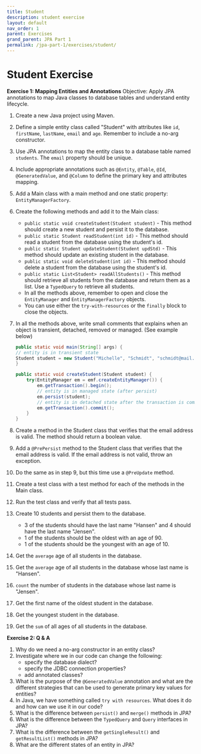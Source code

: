 ```yaml
---
title: Student
description: student exercise
layout: default
nav_order: 1
parent: Exercises
grand_parent: JPA Part 1
permalink: /jpa-part-1/exercises/student/
---
```


# Student Exercise

**Exercise 1: Mapping Entities and Annotations**
Objective: Apply JPA annotations to map Java classes to database tables and understand entity lifecycle.

1. Create a new Java project using Maven.
2. Define a simple entity class called "Student" with attributes like `id`, `firstName`, `lastName`, `email` and `age`. Remember to include a no-arg constructor.
3. Use JPA annotations to map the entity class to a database table named `students`. The `email` property should be unique.
4. Include appropriate annotations such as `@Entity`, `@Table`, `@Id`, `@GeneratedValue`, and `@Column` to define the primary key and attributes mapping.
5. Add a Main class with a main method and one static property: `EntityManagerFactory`.
6. Create the following methods and add it to the Main class:
    - `public static void createStudent(Student student)` - This method should create a new student and persist it to the database.
    - `public static Student readStudent(int id)` - This method should read a student from the database using the student's id.
    - `public static Student updateStudent(Student updStd)` - This method should update an existing student in the database.
    - `public static void deleteStudent(int id)` - This method should delete a student from the database using the student's id.
    - `public static List<Student> readAllStudents()` - This method should retrieve all students from the database and return them as a list. Use a `TypedQuery` to retrieve all students.
    - In all the methods above, remember to open and close the `EntityManager` and `EntityManagerFactory` objects.
    - You can use either the `try-with-resources` or the `finally` block to close the objects.
7. In all the methods above, write small comments that explains when an object is transient, detached, removed or managed. (See example below)

    ```java
    public static void main(String[] args) {
    // entity is in transient state
    Student student = new Student("Michelle", "Schmidt", "schmidt@mail.com", 30);
    }
    
    public static void createStudent(Student student) {
        try(EntityManager em = emf.createEntityManager()) {
            em.getTransaction().begin();
            // entity is in managed state (after persist)
            em.persist(student);
            // entity is in detached state after the transaction is committed
            em.getTransaction().commit();
        }
    }
    ```

8. Create a method in the Student class that verifies that the email address is valid. The method should return a boolean value.
9. Add a `@PrePersist` method to the Student class that verifies that the email address is valid. If the email address is not valid, throw an exception.
10. Do the same as in step 9, but this time use a `@PreUpdate` method.
11. Create a test class with a test method for each of the methods in the Main class.
12. Run the test class and verify that all tests pass.
13. Create 10 students and persist them to the database.
    - 3 of the students should have the last name "Hansen" and 4 should have the last name "Jensen".
    - 1 of the students should be the oldest with an age of 90.
    - 1 of the students should be the youngest with an age of 10.
14. Get the `average` age of all students in the database.
15. Get the `average` age of all students in the database whose last name is "Hansen".
16. `count` the number of students in the database whose last name is "Jensen".
17. Get the first name of the oldest student in the database.
18. Get the youngest student in the database.
19. Get the `sum` of all ages of all students in the database.

**Exercise 2: Q & A**

1. Why do we need a no-arg constructor in an entity class?
2. Investigate where we in our code can change the following:
    - specify the database dialect?
    - specify the JDBC connection properties?
    - add annotated classes?
3. What is the purpose of the `@GeneratedValue` annotation and what are the different strategies that can be used to generate primary key values for entities?
4. In Java, we have something called `try with resources`. What does it do and how can we use it in our code?
5. What is the difference between `persist()` and `merge()` methods in JPA?
6. What is the difference between the `TypedQuery` and `Query` interfaces in JPA?
7. What is the difference between the `getSingleResult()` and `getResultList()` methods in JPA?
8. What are the different states of an entity in JPA?
